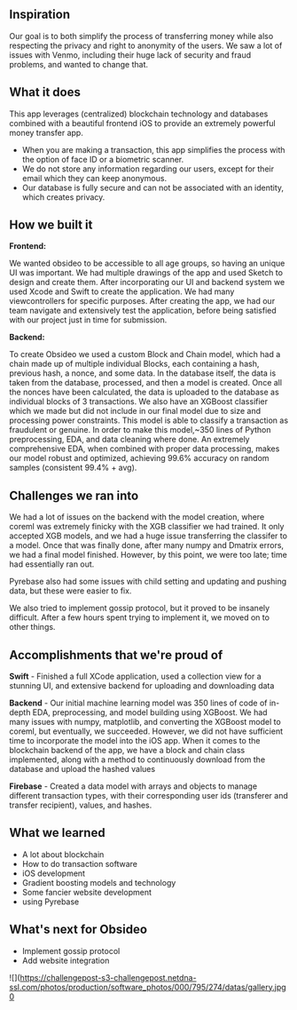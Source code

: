## Inspiration
Our goal is to both simplify the process of transferring money while also respecting the privacy and right to anonymity of the users. We saw a lot of issues with Venmo, including their huge lack of security and fraud problems, and wanted to change that.

## What it does
This app leverages (centralized) blockchain technology and databases combined with a beautiful frontend iOS to provide an extremely powerful money transfer app.

- When you are making a transaction, this app simplifies the process with the option of face ID or a biometric scanner.
- We do not store any information regarding our users, except for their email which they can keep anonymous.
- Our database is fully secure and can not be associated with an identity, which creates privacy.


## How we built it

**Frontend:**

We wanted obsideo to be accessible to all age groups, so having an unique UI was important. We had multiple drawings of the app and used Sketch to design and create them.
After incorporating our UI and backend system we used Xcode and Swift to create the application. We had many viewcontrollers for specific purposes.
After creating the app, we had our team navigate and extensively test the application, before being satisfied with our project just in time for submission.

**Backend:**

To create Obsideo we used a custom Block and Chain model, which had a chain made up of multiple individual Blocks, each containing a hash, previous hash, a nonce, and some data. 
In the database itself, the data is taken from the database, processed, and then a model is created. Once all the nonces have been calculated, the data is uploaded to the database as individual blocks of 3 transactions.
We also have an XGBoost classifier which we made but did not include in our final model due to size and processing power constraints. This model is able to classify a transaction as fraudulent or genuine. 
In order to make this model,~350 lines of Python preprocessing, EDA, and data cleaning where done. An extremely comprehensive EDA, when combined with proper data processing, makes our model robust and optimized, achieving 99.6% accuracy on random samples (consistent 99.4% + avg).


## Challenges we ran into
We had a lot of issues on the backend with the model creation, where coreml was extremely finicky with the XGB classifier we had trained. It only accepted XGB models, and we had a huge issue transferring the classifer to a model. Once that was finally done, after many numpy and Dmatrix errors, we had a final model finished. However, by this point, we were too late; time had essentially ran out.

Pyrebase also had some issues with child setting and updating and pushing data, but these were easier to fix.

We also tried to implement gossip protocol, but it proved to be insanely difficult. After a few hours spent trying to implement it, we moved on to other things.

## Accomplishments that we're proud of
**Swift** - Finished a full XCode application, used a collection view for a stunning UI, and extensive backend for uploading and downloading data

**Backend** - Our initial machine learning model was 350 lines of code of in-depth EDA, preprocessing, and model building using XGBoost. We had many issues with numpy, matplotlib, and converting the XGBoost model to coreml, but eventually, we succeeded. However, we did not have sufficient time to incorporate the model into the iOS app. When it comes to the blockchain backend of the app, we have a block and chain class implemented, along with a method to continuously download from the database and upload the hashed values

**Firebase** - Created a data model with arrays and objects to manage different transaction types, with their corresponding user ids (transferer and transfer recipient), values, and hashes.

## What we learned
- A lot about blockchain
- How to do transaction software
- iOS development
- Gradient boosting models and technology
- Some fancier website development
- using Pyrebase

## What's next for Obsideo
- Implement gossip protocol
- Add website integration

![](https://challengepost-s3-challengepost.netdna-ssl.com/photos/production/software_photos/000/795/274/datas/gallery.jpg0
